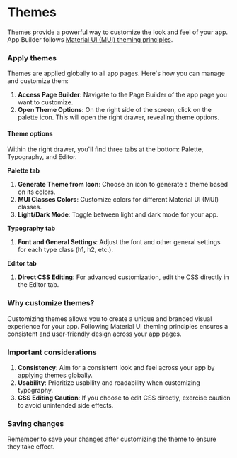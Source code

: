 # Themes

Themes provide a powerful way to customize the look and feel of your app. App Builder follows [Material UI (MUI) theming principles](https://mui.com/material-ui/customization/theming/).

### Apply themes

Themes are applied globally to all app pages. Here's how you can manage and customize them:

1. **Access Page Builder**: Navigate to the Page Builder of the app page you want to customize.
2. **Open Theme Options**: On the right side of the screen, click on the palette icon. This will open the right drawer, revealing theme options.

#### Theme options

Within the right drawer, you'll find three tabs at the bottom: Palette, Typography, and Editor.

**Palette tab**

1. **Generate Theme from Icon**: Choose an icon to generate a theme based on its colors.
2. **MUI Classes Colors**: Customize colors for different Material UI (MUI) classes.
3. **Light/Dark Mode**: Toggle between light and dark mode for your app.

**Typography tab**

1. **Font and General Settings**: Adjust the font and other general settings for each type class (h1, h2, etc.).

**Editor tab**

1. **Direct CSS Editing**: For advanced customization, edit the CSS directly in the Editor tab.

### Why customize themes?

Customizing themes allows you to create a unique and branded visual experience for your app. Following Material UI theming principles ensures a consistent and user-friendly design across your app pages.

### Important considerations

1. **Consistency**: Aim for a consistent look and feel across your app by applying themes globally.
2. **Usability**: Prioritize usability and readability when customizing typography.
3. **CSS Editing Caution**: If you choose to edit CSS directly, exercise caution to avoid unintended side effects.

### Saving changes

Remember to save your changes after customizing the theme to ensure they take effect.

